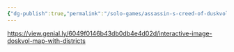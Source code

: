 ```yaml
---
{"dg-publish":true,"permalink":"/solo-games/assassin-s-creed-of-duskvol-bit-d/play/interactive-doskvol-map/"}
---
```


https://view.genial.ly/6049f0146b43db0db4e4d02d/interactive-image-doskvol-map-with-districts
